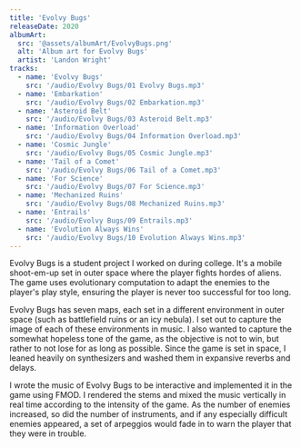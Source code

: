 ```yaml
---
title: 'Evolvy Bugs'
releaseDate: 2020
albumArt:
  src: '@assets/albumArt/EvolvyBugs.png'
  alt: 'Album art for Evolvy Bugs'
  artist: 'Landon Wright'
tracks:
  - name: 'Evolvy Bugs'
    src: '/audio/Evolvy Bugs/01 Evolvy Bugs.mp3'
  - name: 'Embarkation'
    src: '/audio/Evolvy Bugs/02 Embarkation.mp3'
  - name: 'Asteroid Belt'
    src: '/audio/Evolvy Bugs/03 Asteroid Belt.mp3'
  - name: 'Information Overload'
    src: '/audio/Evolvy Bugs/04 Information Overload.mp3'
  - name: 'Cosmic Jungle'
    src: '/audio/Evolvy Bugs/05 Cosmic Jungle.mp3'
  - name: 'Tail of a Comet'
    src: '/audio/Evolvy Bugs/06 Tail of a Comet.mp3'
  - name: 'For Science'
    src: '/audio/Evolvy Bugs/07 For Science.mp3'
  - name: 'Mechanized Ruins'
    src: '/audio/Evolvy Bugs/08 Mechanized Ruins.mp3'
  - name: 'Entrails'
    src: '/audio/Evolvy Bugs/09 Entrails.mp3'
  - name: 'Evolution Always Wins'
    src: '/audio/Evolvy Bugs/10 Evolution Always Wins.mp3'
---
```



Evolvy Bugs is a student project I worked on during college. It's a mobile shoot-em-up set in outer space where the player fights hordes of aliens. The game uses evolutionary computation to adapt the enemies to the player's play style, ensuring the player is never too successful for too long.

Evolvy Bugs has seven maps, each set in a different environment in outer space (such as battlefield ruins or an icy nebula). I set out to capture the image of each of these environments in music. I also wanted to capture the somewhat hopeless tone of the game, as the objective is not to win, but rather to not lose for as long as possible. Since the game is set in space, I leaned heavily on synthesizers and washed them in expansive reverbs and delays.

I wrote the music of Evolvy Bugs to be interactive and implemented it in the game using FMOD. I rendered the stems and mixed the music vertically in real time according to the intensity of the game. As the number of enemies increased, so did the number of instruments, and if any especially difficult enemies appeared, a set of arpeggios would fade in to warn the player that they were in trouble.